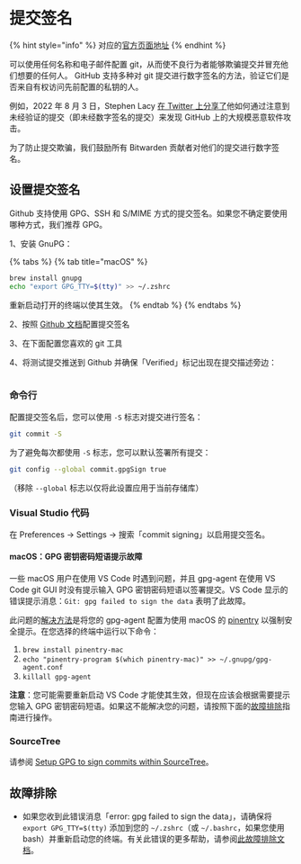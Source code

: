 # 提交签名

{% hint style="info" %}
对应的[官方页面地址](https://contributing.bitwarden.com/contributing/commit-signing)
{% endhint %}

可以使用任何名称和电子邮件配置 git，从而使不良行为者能够欺骗提交并冒充他们想要的任何人。 GitHub 支持多种对 git 提交进行数字签名的方法，验证它们是否来自有权访问先前配置的私钥的人。

例如，2022 年 8 月 3 日，Stephen Lacy [在 Twitter 上分享了](https://twitter.com/stephenlacy/status/1554697080718823424)他如何通过注意到未经验证的提交（即未经数字签名的提交）来发现 GitHub 上的大规模恶意软件攻击。

为了防止提交欺骗，我们鼓励所有 Bitwarden 贡献者对他们的提交进行数字签名。

## 设置提交签名 <a href="#setting-up-commit-signing" id="setting-up-commit-signing"></a>

Github 支持使用 GPG、SSH 和 S/MIME 方式的提交签名。如果您不确定要使用哪种方式，我们推荐 GPG。

1、安装 GnuPG：

{% tabs %}
{% tab title="macOS" %}
```bash
brew install gnupg
echo "export GPG_TTY=$(tty)" >> ~/.zshrc
```

重新启动打开的终端以使其生效。
{% endtab %}
{% endtabs %}

2、按照 [Github 文档](https://docs.github.com/en/authentication/managing-commit-signature-verification/about-commit-signature-verification)配置提交签名

3、在下面配置您喜欢的 git 工具

4、将测试提交推送到 Github 并确保「Verified」标记出现在提交描述旁边：

<figure><img src="https://contributing.bitwarden.com/assets/images/commit-signing-bd1537917a2ce059f7bdff988017b829.png" alt=""><figcaption></figcaption></figure>

### 命令行 <a href="#command-line" id="command-line"></a>

配置提交签名后，您可以使用 `-S` 标志对提交进行签名：

```bash
git commit -S
```

为了避免每次都使用 `-S` 标志，您可以默认签署所有提交：

```bash
git config --global commit.gpgSign true 
```

（移除 `--global` 标志以仅将此设置应用于当前存储库）

### Visual Studio 代码 <a href="#visual-studio-code" id="visual-studio-code"></a>

在 Preferences -> Settings -> 搜索「commit signing」以启用提交签名。

#### macOS：GPG 密钥密码短语提示故障 <a href="#macos-gpg-key-passphrase-prompt-issue" id="macos-gpg-key-passphrase-prompt-issue"></a>

一些 macOS 用户在使用 VS Code 时遇到问题，并且 gpg-agent 在使用 VS Code git GUI 时没有提示输入 GPG 密钥密码短语以签署提交。VS Code 显示的错误提示消息：`Git: gpg failed to sign the data` 表明了此故障。

此问题的[解决方法](https://github.com/microsoft/vscode/issues/43809#issuecomment-828773909)是将您的 gpg-agent 配置为使用 macOS 的 [pinentry](https://www.gnupg.org/related\_software/pinentry/index.html) 以强制安全提示。在您选择的终端中运行以下命令：

1. `brew install pinentry-mac`
2. `echo "pinentry-program $(which pinentry-mac)" >> ~/.gnupg/gpg-agent.conf`
3. `killall gpg-agent`

**注意**：您可能需要重新启动 VS Code 才能使其生效，但现在应该会根据需要提示您输入 GPG 密钥密码短语。如果这不能解决您的问题，请按照下面的[故障排除](commit-signing.md#troubleshooting)指南进行操作。

### SourceTree <a href="#sourcetree" id="sourcetree"></a>

请参阅 [Setup GPG to sign commits within SourceTree](https://confluence.atlassian.com/sourcetreekb/setup-gpg-to-sign-commits-within-sourcetree-765397791.html)。

## 故障排除 <a href="#troubleshooting" id="troubleshooting"></a>

* 如果您收到此错误消息「error: gpg failed to sign the data」，请确保将 `export GPG_TTY=$(tty)` 添加到您的 `~/.zshrc`（或 `~/.bashrc`，如果您使用 bash）并重新启动您的终端。有关此错误的更多帮助，请参阅[此故障排除文档](https://gist.github.com/paolocarrasco/18ca8fe6e63490ae1be23e84a7039374)。

